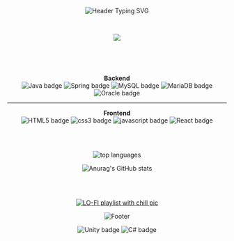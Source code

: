  
<!-- header -->
<p align ="center">
  <img src = "https://readme-typing-svg.demolab.com?font=Fira+Code&weight=600&size=50&duration=2000&pause=100&color=F7F4E9&center=true&vCenter=true&random=false&width=600&height=100&lines=%E0%BC%BC%E3%81%A4%E2%97%95_%E2%97%95%E0%BC%BD%E3%81%A4%E2%98%95%EF%B8%8F%F0%9F%8D%AA%F0%9F%8D%AB" alt="Header Typing SVG">
</p>

<br/>

<!-- mamama img -->
<p align ="center">
<img src = "https://github.com/Maybaba/Maybaba/assets/161430857/db59b580-ff23-4670-8a30-f29c8c80f75a">
</p>

<br/><br/>

## 

<p align="center">
  <strong>Backend</strong><br>
  <img src="https://camo.githubusercontent.com/425eb0343d89f090ebf9b13d592d2f421bd599cca7efa4f2c4bed59ff4757c42/68747470733a2f2f696d672e736869656c64732e696f2f62616467652f4a6176612d3030373339363f7374796c653d666c6174266c6f676f3d436f6e64612d466f726765266c6f676f436f6c6f723d7768697465" alt="Java badge">
  <img src="https://img.shields.io/badge/spring-6DB33F?style=flat&logo=spring&logoColor=white" alt="Spring badge">
  <img src="https://img.shields.io/badge/mysql-4479A1?style=flat&logo=mysql&logoColor=white" alt="MySQL badge">
  <img src="https://img.shields.io/badge/mariadb-003545?style=flat&logo=mariadb&logoColor=white" alt="MariaDB badge">
  <img src="https://img.shields.io/badge/oracle-F80000?style=flat&logo=oracle&logoColor=white" alt="Oracle badge">
</p>

<hr>

<p align="center">
  <strong>Frontend</strong><br>
  <img src="https://img.shields.io/badge/html5-E34F26?style=flat&logo=HTML5&logoColor=white" alt="HTML5 badge">
  <img src="https://img.shields.io/badge/css3-1572B6?style=flat&logo=CSS3&logoColor=white" alt="css3 badge"> 
  <img src="https://img.shields.io/badge/javascript-1572B6?style=flat&logo=javascript&logoColor=white" alt="javascript badge"> 
  <img src="https://img.shields.io/badge/react-61DAFB?style=flat&logo=react&logoColor=white" alt="React badge">
</p>

</p>

<br/><br/>

 <!-- my status -->
<p align="center">
 <img src="https://github-readme-stats.vercel.app/api/top-langs/?username=Maybaba&layout=compact" alt="top languages" />
</p> 

<p align="center">
  <img src="https://github-readme-stats.vercel.app/api?username=Maybaba&show_icons=true&theme=radical" alt="Anurag's GitHub stats">
</p>

<br/><br/>

<!-- lofi playlist -->
<p align="center">
  <a href="https://soundcloud.com/cima-relucir/sets/lofi?si=89c07dfd993745dd997104b3b207fd9c&utm_source=clipboard&utm_medium=text&utm_campaign=social_sharing">
    <img src="https://github.com/Maybaba/Maybaba/assets/161430857/214f5aa1-0d71-4b68-8a36-ceb65c662022" alt="LO-FI playlist with chill pic">
  </a>
</p>

<!-- footer -->
<p align ="center">
  <img src = "https://capsule-render.vercel.app/api?type=waving&color=0:000033,50:0099FF,100:66FFFF&height=120&section=footer&text=𓇼%20⋆｡˚%20𓆝%20⋆｡˚%20𓇼%20&fontSize=40&&fontColor=FFFFFF&animation=twinkling&stroke=CCFFFF&strokeWidth=3" alt="Footer">

 <!-- not yet -->
 <p align ="center">
  <img src="https://img.shields.io/badge/unity-000000?style=flat&logo=unity&logoColor=white" alt="Unity badge">  
  <img src="https://img.shields.io/badge/c%23-512BD4?style=flat&logo=csharp&logoColor=white" alt="C# badge">

 </p>

<!--
**Maybaba/Maybaba** is a ✨ _special_ ✨ repository because its `README.md` (this file) appears on your GitHub profile.

Here are some ideas to get you started:
- 😄 Pronouns: ...
- ⚡ Fun fact: I loved
- 👯 I’m looking to collaborate on 
- 🤔 I’m looking for help with ...


-->
